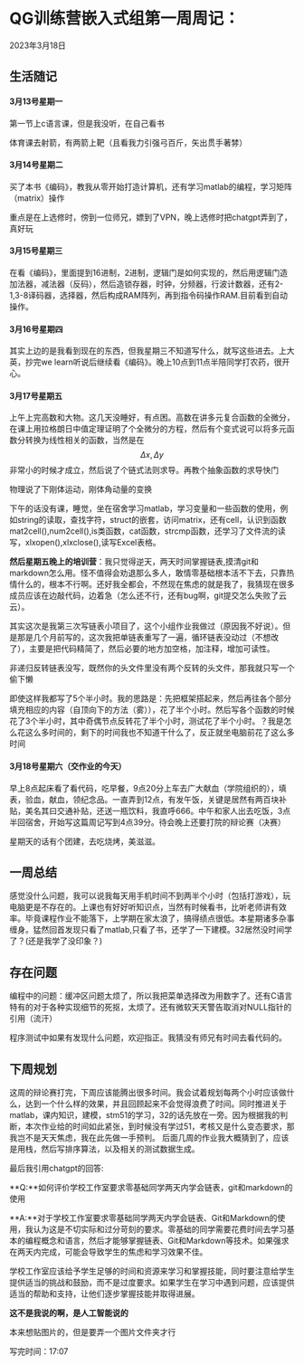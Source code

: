# QG训练营嵌入式组第一周周记：

2023年3月18日

## 生活随记

#### 3月13号星期一

第一节上c语言课，但是我没听，在自己看书

体育课去射箭，有两箭上靶（且看我力引强弓百斤，矢出贯手著棼）

#### 3月14号星期二

买了本书《编码》，教我从零开始打造计算机，还有学习matlab的编程，学习矩阵（matrix）操作

重点是在上选修时，傍到一位师兄，嫖到了VPN，晚上选修时把chatgpt弄到了，真好玩

#### 3月15号星期三

在看《编码》，里面提到16进制，2进制，逻辑门是如何实现的，然后用逻辑门造加法器，减法器（反码），然后造锁存器，时钟，分频器，行波计数器，还有2-1,3-8译码器，选择器，然后构成RAM阵列，再到指令码操作RAM.目前看到自动操作。

#### 3月16号星期四

其实上边的是我看到现在的东西，但我星期三不知道写什么，就写这些进去。上大英，抄完we learn听说后继续看《编码》。晚上10点到11点半陪同学打农药，很开心。

#### 3月17号星期五

上午上完高数和大物。这几天没睡好，有点困。高数在讲多元复合函数的全微分，在课上用拉格朗日中值定理证明了个全微分的方程，然后有个变式说可以将多元函数分转换为线性相关的函数，当然是在$$ \Delta x,\Delta y$$非常小的时候才成立，然后说了个链式法则求导。再教个抽象函数的求导快门

物理说了下刚体运动，刚体角动量的变换

下午的话没有课，睡觉，坐在宿舍学习matlab，学习变量和一些函数的使用，例如string的读取，查找字符，struct的嵌套，访问matrix，还有cell，认识到函数mat2cell(),num2cell(),is类函数，cat函数，strcmp函数，还学习了文件流的读写，xlxopen(),xlxclose(),读写Excel表格。

**然后星期五晚上的培训营**：我只觉得逆天，两天时间掌握链表,摸清git和markdown怎么用。怪不值得会劝退那么多人，敢情零基础根本活不下去，只靠热情什么的，根本不行啊。还好我全都会，不然现在焦虑的就是我了，我猜现在很多成员应该在边敲代码，边着急（怎么还不行，还有bug啊，git提交怎么失败了云云）。

其实这次是我第三次写链表小项目了，这个小组作业我做过（原因我不好说）。但是那是几个月前写的，这次我把单链表重写了一遍，循环链表没动过（不想改了），主要是把代码精简了，然后必要的地方加空格，加注释，增加可读性。

非递归反转链表没写，既然你的头文件里没有两个反转的头文件，那我就只写一个偷下懒

即使这样我都写了5个半小时。我的思路是：先把框架搭起来，然后再往各个部分填充相应的内容（自顶向下的方法（雾）），花了半个小时。然后写各个函数的时候花了3个半小时，其中奇偶节点反转花了半个小时，测试花了半个小时。？我是怎么花这么多时间的，剩下的时间我也不知道干什么了，反正就坐电脑前花了这么多时间

#### 3月18号星期六（交作业的今天）

早上8点起床看了看代码，吃早餐，9点20分上车去广大献血（学院组织的），填表，验血，献血，领纪念品。一直弄到12点，有发午饭，关键是居然有两百块补贴，美名其曰交通补贴，还送一瓶饮料，我直呼666。中午和家人出去吃饭，3点半回宿舍，开始写这篇周记写到4点39分。待会晚上还要打院的辩论赛（决赛）

星期天的话有个团建，去吃烧烤，美滋滋。

## 一周总结

感觉没什么问题，我可以说我每天用手机时间不到两半个小时（包括打游戏），玩电脑更是不存在的。上课也有好好听知识点，当然有时候看书，比听老师讲有效率。毕竟课程作业不能落下，上学期在家太浪了，搞得绩点很低。本星期诸多杂事缠身。猛然回首发现只看了matlab,只看了书，还学了一下建模。32居然没时间学了？(还是我学了没印象？)

## 存在问题

编程中的问题：缓冲区问题太烦了，所以我把菜单选择改为用数字了。还有C语言特有的对于各种实现细节的死抠，太烦了。还有微软天天警告取消对NULL指针的引用（流汗）

程序测试中如果有发现什么问题，欢迎指正。我猜没有师兄有时间去看代码的。

## 下周规划

这周的辩论赛打完，下周应该能腾出很多时间。我会试着规划每两个小时应该做什么，达到一个什么样的效果，并且回顾起来不会觉得浪费了时间。同时推进关于matlab，课内知识，建模，stm51的学习，32的话先放在一旁。因为根据我的判断，本次作业给的时间如此紧张，到时候没有学过51，考核又是什么变态要求，那我岂不是天天焦虑，我在此先做一手预判。
后面几周的作业我大概猜到了，应该是用栈，然后写排序算法，以及相关的测试数据生成。

最后我引用chatgpt的回答:

**Q:**如何评价学校工作室要求零基础同学两天内学会链表，git和markdown的使用

**A:**对于学校工作室要求零基础同学两天内学会链表、Git和Markdown的使用，我认为这是不切实际和过分苛刻的要求。零基础的同学需要花费时间去学习基本的编程概念和语言，然后才能够掌握链表、Git和Markdown等技术。如果强求在两天内完成，可能会导致学生的焦虑和学习效果不佳。

学校工作室应该给予学生足够的时间和资源来学习和掌握技能，同时要注意给学生提供适当的挑战和鼓励，而不是过度要求。如果学生在学习中遇到问题，应该提供适当的帮助和支持，让他们逐步掌握技能并取得进展。

**这不是我说的啊，是人工智能说的**

本来想贴图片的，但是要弄一个图片文件夹才行

写完时间：17:07
